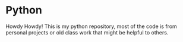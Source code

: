 # Python
Howdy Howdy! This is my python repository, most of the code is from personal projects or old class work that might be helpful to others.
